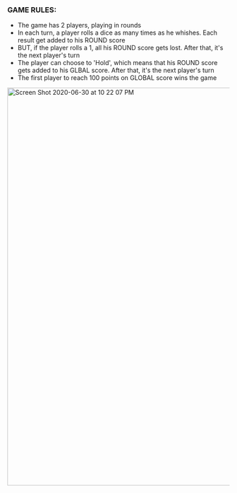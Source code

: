 
### GAME RULES:
- The game has 2 players, playing in rounds
- In each turn, a player rolls a dice as many times as he whishes. Each result get added to his ROUND score
- BUT, if the player rolls a 1, all his ROUND score gets lost. After that, it's the next player's turn
- The player can choose to 'Hold', which means that his ROUND score gets added to his GLBAL score. After that, it's the next player's turn
- The first player to reach 100 points on GLOBAL score wins the game


<img width="900" alt="Screen Shot 2020-06-30 at 10 22 07 PM" src="https://user-images.githubusercontent.com/54093944/86205985-2c039000-bb20-11ea-8ec7-b52ba5637a41.png">
